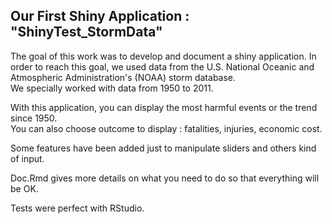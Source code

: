 ## Our First Shiny Application : "ShinyTest_StormData"

  
The goal of this work was to develop and document a shiny application.
In order to reach this goal, we used data from the U.S. National Oceanic and Atmospheric Administration's (NOAA) storm database.  
We specially worked with data from 1950 to 2011. 
 
With this application, you can display the most harmful events or the trend since 1950.  
You can also choose outcome to display : fatalities, injuries, economic cost.  

Some features have been added just to manipulate sliders and others kind of input.  

Doc.Rmd gives more details on what you need to do so that everything will be OK.   

Tests were perfect with RStudio.   

